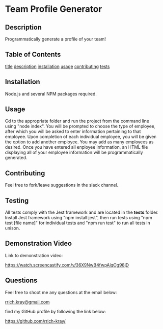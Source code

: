 
    
# Team Profile Generator

## Description

Programmatically generate a profile of your team!

## Table of Contents

[title](#title)
[description](#description)
[installation](#installation)
[usage](#usage)
[contributing](#contributing)
[tests](#tests)


## Installation

Node.js and several NPM packages required.

## Usage 

Cd to the appropriate folder and run the project from the command line using "node index". You will be prompted to choose the type of employee, after which you will be asked to enter information pertaining to that employee. Upon completion of each individual employee, you will be given the option to add another employee. You may add as many employees as desired. Once you have entered all enployee information, an HTML file displaying all of your employee information will be programmatically generated.

## Contributing

Feel free to fork/leave suggestions in the slack channel.

## Testing

All tests comply with the Jest framework and are located in the __tests__ folder. Install Jest framework using "npm install jest", then run tests using "npm test [file name]" for individual tests and "npm run test" to run all tests in unison. 

## Demonstration Video

Link to demonstration video:

https://watch.screencastify.com/v/36X9NwB4fwpAlqOg98jD

## Questions

Feel free to shoot me any questions at the email below:

rrich.kray@gmail.com

find my GitHub profile by following the link below: 

https://github.com/rrich-kray/
